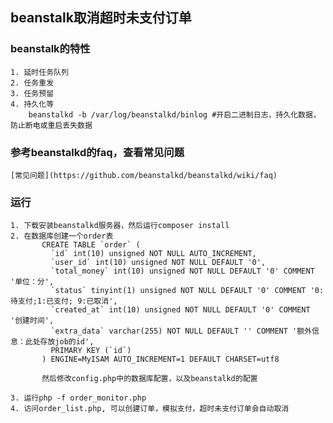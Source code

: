 ## beanstalk取消超时未支付订单

### beanstalk的特性
    1. 延时任务队列
    2. 任务重发
    3. 任务预留
    4. 持久化等
        beanstalkd -b /var/log/beanstalkd/binlog #开启二进制日志，持久化数据，防止断电或重启丢失数据

### 参考beanstalkd的faq，查看常见问题
    [常见问题](https://github.com/beanstalkd/beanstalkd/wiki/faq)    
    
### 运行
    1. 下载安装beanstalkd服务器，然后运行composer install
    2. 在数据库创建一个order表
           CREATE TABLE `order` (
             `id` int(10) unsigned NOT NULL AUTO_INCREMENT,
             `user_id` int(10) unsigned NOT NULL DEFAULT '0',
             `total_money` int(10) unsigned NOT NULL DEFAULT '0' COMMENT '单位：分',
             `status` tinyint(1) unsigned NOT NULL DEFAULT '0' COMMENT '0:待支付;1:已支付; 9:已取消',
             `created_at` int(10) unsigned NOT NULL DEFAULT '0' COMMENT '创建时间',
             `extra_data` varchar(255) NOT NULL DEFAULT '' COMMENT '额外信息：此处存放job的id',
             PRIMARY KEY (`id`)
           ) ENGINE=MyISAM AUTO_INCREMENT=1 DEFAULT CHARSET=utf8
           
           然后修改config.php中的数据库配置，以及beanstalkd的配置
           
    3. 运行php -f order_monitor.php
    4. 访问order_list.php, 可以创建订单，模拟支付，超时未支付订单会自动取消
 
